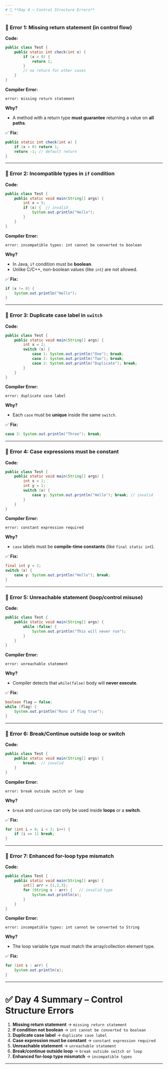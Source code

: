 ```yaml
---
# 📅 **Day 4 – Control Structure Errors**
---
```


### 🔹 **Error 1: Missing return statement (in control flow)**

**Code:**

```java
public class Test {
    public static int check(int x) {
        if (x > 0) {
            return 1;
        }
        // no return for other cases
    }
}
```

**Compiler Error:**

```
error: missing return statement
```

**Why?**

- A method with a return type **must guarantee** returning a value on **all paths**.

✅ **Fix:**

```java
public static int check(int x) {
    if (x > 0) return 1;
    return -1; // default return
}
```

---

### 🔹 **Error 2: Incompatible types in `if` condition**

**Code:**

```java
public class Test {
    public static void main(String[] args) {
        int x = 5;
        if (x) {  // invalid
            System.out.println("Hello");
        }
    }
}
```

**Compiler Error:**

```
error: incompatible types: int cannot be converted to boolean
```

**Why?**

- In Java, `if` condition must be **boolean**.
- Unlike C/C++, non-boolean values (like `int`) are not allowed.

✅ **Fix:**

```java
if (x != 0) {
    System.out.println("Hello");
}
```

---

### 🔹 **Error 3: Duplicate case label in `switch`**

**Code:**

```java
public class Test {
    public static void main(String[] args) {
        int x = 2;
        switch (x) {
            case 1: System.out.println("One"); break;
            case 2: System.out.println("Two"); break;
            case 2: System.out.println("Duplicate"); break;
        }
    }
}
```

**Compiler Error:**

```
error: duplicate case label
```

**Why?**

- Each `case` must be **unique** inside the same `switch`.

✅ **Fix:**

```java
case 3: System.out.println("Three"); break;
```

---

### 🔹 **Error 4: Case expressions must be constant**

**Code:**

```java
public class Test {
    public static void main(String[] args) {
        int x = 1;
        int y = 2;
        switch (x) {
            case y: System.out.println("Hello"); break; // invalid
        }
    }
}
```

**Compiler Error:**

```
error: constant expression required
```

**Why?**

- `case` labels must be **compile-time constants** (like `final static int`).

✅ **Fix:**

```java
final int y = 2;
switch (x) {
    case y: System.out.println("Hello"); break;
}
```

---

### 🔹 **Error 5: Unreachable statement (loop/control misuse)**

**Code:**

```java
public class Test {
    public static void main(String[] args) {
        while (false) {
            System.out.println("This will never run");
        }
    }
}
```

**Compiler Error:**

```
error: unreachable statement
```

**Why?**

- Compiler detects that `while(false)` body will **never execute**.

✅ **Fix:**

```java
boolean flag = false;
while (flag) {
    System.out.println("Runs if flag true");
}
```

---

### 🔹 **Error 6: Break/Continue outside loop or switch**

**Code:**

```java
public class Test {
    public static void main(String[] args) {
        break;  // invalid
    }
}
```

**Compiler Error:**

```
error: break outside switch or loop
```

**Why?**

- `break` and `continue` can only be used inside **loops** or a **switch**.

✅ **Fix:**

```java
for (int i = 0; i < 3; i++) {
    if (i == 1) break;
}
```

---

### 🔹 **Error 7: Enhanced for-loop type mismatch**

**Code:**

```java
public class Test {
    public static void main(String[] args) {
        int[] arr = {1,2,3};
        for (String s : arr) {   // invalid type
            System.out.println(s);
        }
    }
}
```

**Compiler Error:**

```
error: incompatible types: int cannot be converted to String
```

**Why?**

- The loop variable type must match the array/collection element type.

✅ **Fix:**

```java
for (int s : arr) {
    System.out.println(s);
}
```

---

# ✅ Day 4 Summary – Control Structure Errors

1. **Missing return statement** → `missing return statement`
2. **If condition not boolean** → `int cannot be converted to boolean`
3. **Duplicate case label** → `duplicate case label`
4. **Case expression must be constant** → `constant expression required`
5. **Unreachable statement** → `unreachable statement`
6. **Break/continue outside loop** → `break outside switch or loop`
7. **Enhanced for-loop type mismatch** → `incompatible types`

---
